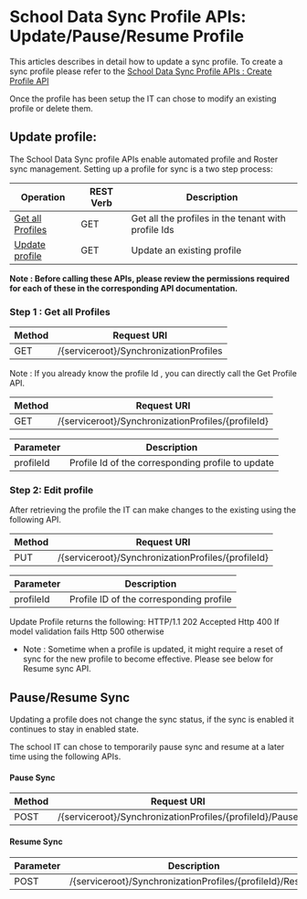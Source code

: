 # School Data Sync Profile APIs: Update/Pause/Resume Profile

This articles describes in detail how to update a sync profile. To create a sync profile please refer to the [School Data Sync Profile APIs : Create Profile API](
SDSCreateProfile.md)

Once the profile has been setup the IT can chose to modify an existing profile or delete them.

## Update profile:

The School Data Sync profile APIs enable automated profile and Roster sync management. Setting up a profile for sync is a two step process:

|   Operation	                            |  REST Verb 	|   Description                             	                    |   	
|------	                                    |---	        |---	                                                            |
| [Get all  Profiles](./api/synchronizationProfile_get.md)	                        |   GET 	    |  Get all the profiles in the tenant with profile Ids	            |   	   	                 
| [Update profile](./api/synchronizationProfile_update.md)       	                |   GET	        |  Update an existing profile                                       |   	

**Note : Before calling these APIs, please review the permissions required for each of these in the corresponding API documentation.**

### Step 1 : Get all Profiles

|  Method    |  Request URI                                                              |   
|---         |---                                                                        |
| GET        | /{serviceroot}/SynchronizationProfiles                                    |  


Note : If you already  know the profile Id , you can directly call the Get Profile API.

|  Method    |  Request URI                                                              |   
|---         |---                                                                        |
| GET        | /{serviceroot}/SynchronizationProfiles/{profileId}


|  Parameter    |  Description                                                            |   
|---            |---                                                                      |
| profileId     | Profile Id of the corresponding profile to update


### Step 2: Edit profile
After retrieving the profile the IT can make changes to the existing using the following API.

|  Method    |  Request URI                                                              |   
|---         |---                                                                        |
| PUT        | /{serviceroot}/SynchronizationProfiles/{profileId}


|  Parameter    |  Description                                                            |   
|---            |---                                                                      |
| profileId     | Profile ID of the corresponding profile

Update Profile returns the following:
            HTTP/1.1 202 Accepted
            Http 400 If model validation fails
            Http 500 otherwise

* Note : Sometime when a profile is updated, it might require a reset of sync for the new profile to become effective. Please see below for Resume sync API.

## Pause/Resume Sync
Updating a profile does not change the sync status, if the sync is enabled it continues to stay in enabled state.

The school IT can chose to temporarily pause sync and resume at a later time using the following APIs.

#### Pause Sync

|  Method    |  Request URI                                                              |   
|---          |---                                                                        
| POST        |/{serviceroot}/SynchronizationProfiles/{profileId}/Pause

#### Resume Sync

|  Parameter    |  Description                                                            |   
|---            |---                                                                      |
| POST          | /{serviceroot}/SynchronizationProfiles/{profileId}/Resume
